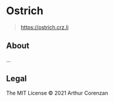 # Ostrich

> https://ostrich.crz.li

## About

...

## Legal

The MIT License © 2021 Arthur Corenzan
